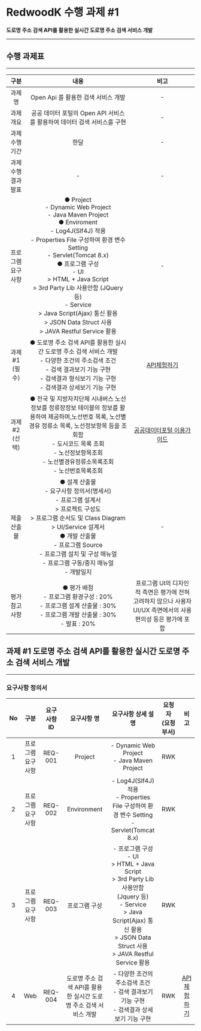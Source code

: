 # RedwoodK 수행 과제 #1 

**도로명 주소 검색 API를 활용한 실시간 도로명 주소 검색 서비스 개발**

<hr>

## 수행 과제표

<hr>		

|구분|	내용| 비고|
|:--:|:--:|:--:|
|과제명|	Open Api 를 활용한 검색 서비스 개발	|-|
|과제개요|	공공 데이터 포털의 Open API 서비스를 활용하여 데이터 검색 서비스를 구현|-|	
|과제수행기간|	한달	|-|
|과제수행결과 발표 |-|-|		
|프로그램 요구사항|	● Project<br>- Dynamic Web Project <br>- Java Maven Project<br>● Enviroment <br>- Log4J(Slf4J) 적용<br>- Properties File 구성하여 환경 변수<br>Setting<br>- Servlet(Tomcat 8.x)<br>● 프로그램 구성<br>- UI<br>> HTML + Java Script <br>> 3rd Party Lib 사용안함 (JQuery 등)<br>- Service<br>> Java Script(Ajax) 통신 활용<br>> JSON Data Struct 사용<br>> JAVA Restful Service 활용|-|
|과제 #1 (필수)|● 도로명 주소 검색 API를 활용한 실시간 도로명 주소 검색 서비스 개발<br>- 다양한 조건의 주소검색 조건<br>- 검색 결과보기 기능 구현<br>- 검색결과 형식보기 기능 구현<br>- 검색결과 상세보기 기능 구현|[API체험하기](https://www.juso.go.kr/addrlink/openApi/apiExprn.do)|
|과제 #2 (선택)|● 전국 및 지방자치단체 시내버스 노선 정보를 정류장정보 테이블의 정보를 활용하여 제공하며,노선번호 목록, 노선별 경유 정류소 목록, 노선정보항목 등을 조회함<br>- 도시코드 목록 조회 <br>- 노선정보항목조회<br>- 노선별경유정류소목록조회<br>- 노선번호목록조회|[공공데이터포털 이용가이드](https://www.data.go.kr/ugs/selectPublicDataUseGuideView.do")|
|제출 산출물|● 설계 산출물<br>- 요구사항 정의서(명세서)<br>- 프로그램 설계서<br>> 프로젝트 구성도<br>> 프로그램 순서도 및 Class Diagram<br>> UI/Service 설계서<br>● 개발 산출물<br>- 프로그램 Source<br>- 프로그램 설치 및 구성 매뉴얼<br>- 프로그램 구동/중지 매뉴얼<br>- 개발일지|-|
|평가 참고사항|● 평가 배점<br>- 프로그램 환경구성 : 20%<br>- 프로그램 설계 산출물 : 30%<br>- 프로그램 개발 산출물 : 30%<br>- 발표 : 20%|	프로그램 UI의 디자인적 측면은 평가에 전혀 고려하지 않으나 사용자 UI/UX 측면에서의 사용 편의성 등은 평가에 포함|

## 과제 #1 도로명 주소 검색 API를 활용한 실시간 도로명 주소 검색 서비스 개발

<hr>

### 요구사항 정의서


|No|구분|요구사항ID|요구사항 명|요구사항 상세 설명|요청자<br>(요청부서)|비고|
|:--:|:--:|:--:|:--:|:--:|:--:|:--:|
|1|	프로그램 요구사항|	REQ-001|	Project	|- Dynamic Web Project<br>- Java Maven Project|	RWK	|
|2|	프로그램 요구사항|	REQ-002|Environment	|- Log4J(Slf4J) 적용<br>- Properties File 구성하여 환경 변수 Setting<br>- Servlet(Tomcat 8.x)|RWK|	
|3|프로그램 요구사항|	REQ-003|	프로그램 구성|- 프로그램 구성<br>- UI<br>> HTML + Java Script<br>> 3rd Party Lib 사용안함 (Jquery 등)<br>- Service<br>> Java Script(Ajax) 통신 활용<br>> JSON Data Struct 사용<br>> JAVA Restful Service 활용|RWK	|
|4|Web|	REQ-004|도로명 주소 검색 API를 활용한 실시간 도로명 주소 검색 서비스 개발|- 다양한 조건의 주소검색 조건<br>- 검색 결과보기 기능 구현<br>- 검색결과 상세보기 기능 구현|RWK|	[API체험하기](https://www.juso.go.kr/addrlink/openApi/apiExprn.do)|